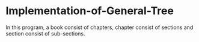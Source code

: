 # Implementation-of-General-Tree
In this program, a book consist of chapters, chapter consist of sections and section consist of sub-sections. 
